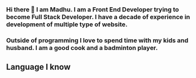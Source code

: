 ### Hi there 👋  I am Madhu. I am a Front End Developer trying to become Full Stack Developer. I have a decade of experience in development of multiple type of website.

### Outside of programming I love to spend time with my kids and husband. I am a good cook and a badminton player. 

## Language I know



<!--
**madhushree007/madhushree007** is a ✨ _special_ ✨ repository because its `README.md` (this file) appears on your GitHub profile.

Here are some ideas to get you started:

- 🔭 I’m currently working on ...
- 🌱 I’m currently learning ...
- 👯 I’m looking to collaborate on ...
- 🤔 I’m looking for help with ...
- 💬 Ask me about ...
- 📫 How to reach me: ...
- 😄 Pronouns: ...
- ⚡ Fun fact: ...
-->
